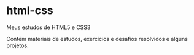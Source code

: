 # html-css

Meus estudos de HTML5 e CSS3

Contém materiais de estudos, exercícios e desafios resolvidos e alguns projetos.
